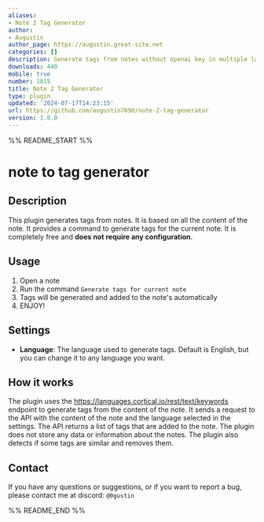 ```yaml
---
aliases:
- Note 2 Tag Generator
author:
- Augustin
author_page: https://augustin.great-site.net
categories: []
description: Generate tags from notes without openai key in multiple languages
downloads: 440
mobile: true
number: 1815
title: Note 2 Tag Generator
type: plugin
updated: '2024-07-17T14:23:15'
url: https://github.com/augustin7698/note-2-tag-generator
version: 1.0.0
---
```


%% README_START %%

# note to tag generator

## Description
This plugin generates tags from notes. It is based on all the content of the note.
It provides a command to generate tags for the current note.
It is completely free and **does not require any configuration**.

## Usage
1. Open a note
2. Run the command `Generate tags for current note`
3. Tags will be generated and added to the note's automatically
4. ENJOY!

## Settings
- **Language**: The language used to generate tags. Default is English, but you can change it to any language you want.

## How it works
The plugin uses the https://languages.cortical.io/rest/text/keywords endpoint to generate tags from the content of the note. It sends a request to the API with the content of the note and the language selected in the settings. The API returns a list of tags that are added to the note. The plugin does not store any data or information about the notes. The plugin also detects if some tags are similar and removes them.

## Contact
If you have any questions or suggestions, or if you want to report a bug, please contact me at discord: `@0gustin`


%% README_END %%